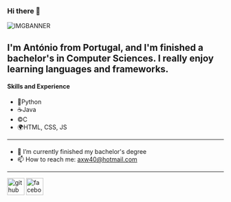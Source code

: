 ### Hi there 👋
![IMGBANNER](https://i.imgur.com/zJUb0KI.png)

I'm António from Portugal, and I'm finished a bachelor's in Computer Sciences. I really enjoy learning languages and frameworks.
----
#### Skills and Experience
- 🐍Python
- ☕Java
- ©️C
- 🌍HTML, CSS, JS
----
#### 
- 🔭 I’m currently finished my bachelor's degree 
- 📫 How to reach me: axw40@hotmail.com 
----
[<img src='https://cdn.jsdelivr.net/npm/simple-icons@3.0.1/icons/github.svg' alt='github' height='40'>](https://github.com/axuwu)  [<img src='https://cdn.jsdelivr.net/npm/simple-icons@3.0.1/icons/facebook.svg' alt='facebook' height='40'>](https://www.facebook.com/axw40)  
